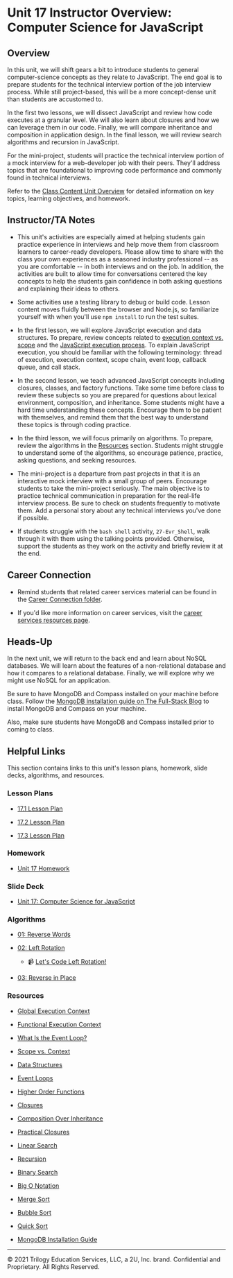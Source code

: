 # Unit 17 Instructor Overview: Computer Science for JavaScript

## Overview

In this unit, we will shift gears a bit to introduce students to general computer-science concepts as they relate to JavaScript. The end goal is to prepare students for the  technical interview portion of the job interview process. While still project-based, this will be a more concept-dense unit than students are accustomed to.

In the first two lessons, we will dissect JavaScript and review how code executes at a granular level. We will also learn about closures and how we can leverage them in our code. Finally, we will compare inheritance and composition in application design. In the final lesson, we will review search algorithms and recursion in JavaScript.

For the mini-project, students will practice the technical interview portion of a mock interview for a web-developer job with their peers. They'll address topics that are foundational to improving code performance and commonly found in technical interviews.

Refer to the [Class Content Unit Overview](../../../01-Class-Content/17-CS/README.md) for detailed information on key topics, learning objectives, and homework.

## Instructor/TA Notes

* This unit's activities are especially aimed at helping students gain practice experience in interviews and help move them from classroom learners to career-ready developers. Please allow time to share with the class your own experiences as a seasoned industry professional -- as you are comfortable -- in both interviews and on the job. In addition, the activities are built to allow time for conversations centered the key concepts to help the students gain confidence in both asking questions and explaining their ideas to others.

* Some activities use a testing library to debug or build code. Lesson content moves fluidly between the browser and Node.js, so familiarize yourself with when you'll use `npm install` to run the test suites.

* In the first lesson, we will explore JavaScript execution and data structures. To prepare, review concepts related to [execution context vs. scope](https://blog.kevinchisholm.com/javascript/difference-between-scope-and-context/) and the [JavaScript execution process](https://www.youtube.com/watch?v=8aGhZQkoFbQ). To explain JavaScript execution, you should be familiar with the following terminology: thread of execution, execution context, scope chain, event loop, callback queue, and call stack.

* In the second lesson, we teach advanced JavaScript concepts including closures, classes, and factory functions. Take some time before class to review these subjects so you are prepared for questions about lexical environment, composition, and inheritance. Some students might have a hard time understanding these concepts. Encourage them to be patient with themselves, and remind them that the best way to understand these topics is through coding practice.

* In the third lesson, we will focus primarily on algorithms. To prepare, review the algorithms in the [Resources](#resources) section. Students might struggle to understand some of the algorithms, so encourage patience, practice, asking questions, and seeking resources.

* The mini-project is a departure from past projects in that it is an interactive mock interview with a small group of peers. Encourage students to take the mini-project seriously. The main objective is to practice technical communication in preparation for the real-life interview process. Be sure to check on students frequently to motivate them. Add a personal story about any technical interviews you've done if possible.

* If students struggle with the `bash shell` activity, `27-Evr_Shell`, walk through it with them using the talking points provided. Otherwise, support the students as they work on the activity and briefly review it at the end.

## Career Connection

* Remind students that related career services material can be found in the [Career Connection folder](../../../01-Class-Content/17-CS/04-Career-Connection/README.md).

* If you'd like more information on career services, visit the [career services resources page](https://careernetwork.2u.com/?utm_medium=Academics&utm_source=boot_camp/).

## Heads-Up

In the next unit, we will return to the back end and learn about NoSQL databases. We will learn about the features of a non-relational database and how it compares to a relational database. Finally, we will explore why we might use NoSQL for an application.

Be sure to have MongoDB and Compass installed on your machine before class. Follow the [MongoDB installation guide on The Full-Stack Blog](https://coding-boot-camp.github.io/full-stack/mongodb/how-to-install-mongodb) to install MongoDB and Compass on your machine.

Also, make sure students have MongoDB and Compass installed prior to coming to class.

## Helpful Links

This section contains links to this unit's lesson plans, homework, slide decks, algorithms, and resources.

### Lesson Plans

  * [17.1 Lesson Plan](01-Day_JS/17.1-LESSON-PLAN.md)

  * [17.2 Lesson Plan](02-Day_Advanced-JS/17.2-LESSON-PLAN.md)

  * [17.3 Lesson Plan](03-Day_Algorithms/17.3-LESSON-PLAN.md)

### Homework

  * [Unit 17 Homework](../../../01-Class-Content/17-CS/02-Homework)

### Slide Deck

  * [Unit 17: Computer Science for JavaScript](https://docs.google.com/presentation/d/1oK8WB9pt8GfraNTsWbPNWMFpBYzXe_URem6Ch3oq9eo/edit?usp=sharing)

### Algorithms

  * [01: Reverse Words](../../../01-Class-Content/17-CS/03-Algorithms/01-reverse-no-built-in)

  * [02: Left Rotation](../../../01-Class-Content/17-CS/03-Algorithms/02-left-rotation)

    * 📹 [Let's Code Left Rotation!](https://2u-20.wistia.com/medias/kfyhj4z6fn)

  * [03: Reverse in Place](../../../01-Class-Content/17-CS/03-Algorithms/03-reverse-in-place)

### Resources

* [Global Execution Context](https://developer.mozilla.org/en-US/docs/Web/JavaScript/Reference/Operators/this#global_context)

* [Functional Execution Context](https://developer.mozilla.org/en-US/docs/Web/JavaScript/Reference/Operators/this#Function_context)

* [What Is the Event Loop?](https://www.youtube.com/watch?v=8aGhZQkoFbQ)

* [Scope vs. Context](https://blog.kevinchisholm.com/javascript/difference-between-scope-and-context/)

* [Data Structures](https://en.wikipedia.org/wiki/Data_structure)

* [Event Loops](https://developer.mozilla.org/en-US/docs/Web/JavaScript/EventLoop#Event_loop)

* [Higher Order Functions](https://eloquentjavascript.net/05_higher_order.html#h_xxCc98lOBK)

* [Closures](https://developer.mozilla.org/en-US/docs/Web/JavaScript/Closures)

* [Composition Over Inheritance](https://en.wikipedia.org/wiki/Composition_over_inheritance)

* [Practical Closures](https://developer.mozilla.org/en-US/docs/Web/JavaScript/Closures/#Practical_closures)

* [Linear Search](https://en.wikipedia.org/wiki/Linear_search)

* [Recursion](https://en.wikipedia.org/wiki/Recursion)

* [Binary Search](https://en.wikipedia.org/wiki/Binary_search_algorithm)

* [Big O Notation](https://en.wikipedia.org/wiki/Big_O_notation)

* [Merge Sort](https://en.wikipedia.org/wiki/Sorting_algorithm#Merge_sort)

* [Bubble Sort](https://en.wikipedia.org/wiki/Sorting_algorithm#Bubble_sort)

* [Quick Sort](https://en.wikipedia.org/wiki/Sorting_algorithm#Quicksort)

* [MongoDB Installation Guide](https://coding-boot-camp.github.io/full-stack/mongodb/how-to-install-mongodb)

---
© 2021 Trilogy Education Services, LLC, a 2U, Inc. brand. Confidential and Proprietary. All Rights Reserved.
